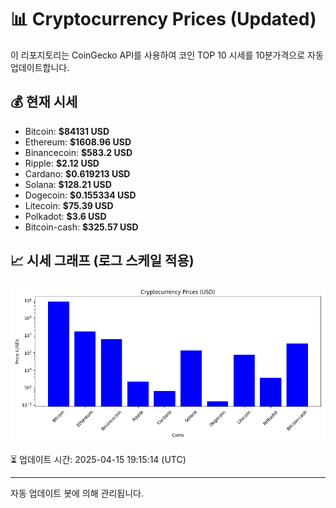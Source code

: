 
# 📊 Cryptocurrency Prices (Updated)

이 리포지토리는 CoinGecko API를 사용하여 코인 TOP 10 시세를 10분가격으로 자동 업데이트합니다.

## 💰 현재 시세
- Bitcoin: **$84131 USD**
- Ethereum: **$1608.96 USD**
- Binancecoin: **$583.2 USD**
- Ripple: **$2.12 USD**
- Cardano: **$0.619213 USD**
- Solana: **$128.21 USD**
- Dogecoin: **$0.155334 USD**
- Litecoin: **$75.39 USD**
- Polkadot: **$3.6 USD**
- Bitcoin-cash: **$325.57 USD**

## 📈 시세 그래프 (로그 스케일 적용)
![Crypto Prices](crypto_prices.png)

⏳ 업데이트 시간: 2025-04-15 19:15:14 (UTC)

---
자동 업데이트 봇에 의해 관리됩니다.
